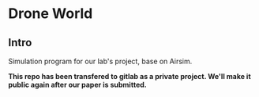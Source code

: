 # Drone World

## Intro

Simulation program for our lab's project, base on Airsim.

**This repo has been transfered to gitlab as a private project. We'll make it public again after our paper is submitted.**